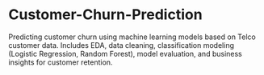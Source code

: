 # Customer-Churn-Prediction
Predicting customer churn using machine learning models based on Telco customer data. Includes EDA, data cleaning, classification modeling (Logistic Regression, Random Forest), model evaluation, and business insights for customer retention.
